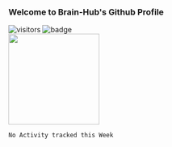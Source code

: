 ### Welcome to Brain-Hub's Github Profile
![visitors](https://visitor-badge.glitch.me/badge?page_id=Brain-Hub.Brain-Hub)
![badge](https://img.shields.io/badge/Firmware-that-f39f37?link=http://left&link=https://github.com/Brain-Hub/Rootero-Firmware)
<br>
<img height="180em" src="https://github-readme-stats.vercel.app/api?username=Brain-Hub&show_icons=true&hide_border=true&&count_private=true&include_all_commits=true" />

<!--START_SECTION:waka-->
```text
No Activity tracked this Week
```
<!--END_SECTION:waka-->

<!--
**Brain-Hub/Brain-Hub** is a ✨ _special_ ✨ repository because its `README.md` (this file) appears on your GitHub profile.

Here are some ideas to get you started:

- 🔭 I’m currently working on ...
- 🌱 I’m currently learning ...
- 👯 I’m looking to collaborate on ...
- 🤔 I’m looking for help with ...
- 💬 Ask me about ...
- 📫 How to reach me: ...
- 😄 Pronouns: ...
- ⚡ Fun fact: ...
-->
